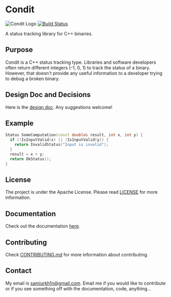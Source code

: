 # Condit
![Condit Logo](https://drive.google.com/file/d/0B8iaiAkj3epVVE0wZjlxQzlyWTA/view?usp=sharing)
[![Build Status](https://travis-ci.org/samiurkh1n/Condit.svg?branch=master)](https://travis-ci.org/samiurkh1n/Condit)

A status tracking library for C++ binaries.

## Purpose
Condit is a C++ status tracking type. Libraries and software developers often
return different integers (-1, 0, 1) to track the status of a binary. However,
that doesn't provide any useful information to a developer trying to debug a
broken binary.

## Design Doc and Decisions
Here is the [design doc](https://goo.gl/LGaKtz). Any suggestions welcome!

## Example
```cpp
Status SomeComputation(const double& result, int x, int y) {
  if (!IsInputValid(x) || !IsInputValid(y)) {
    return InvalidStatus("Input is invalid");
  }
  result = x + y;
  return OkStatus();
}
```

## License
The project is under the Apache License. Please read
[LICENSE](https://github.com/samiurkh1n/Condit/blob/master/LICENSE) for more information. 

## Documentation
Check out the documentation [here](http://condit.readthedocs.io/en/latest/).

## Contributing
Check [CONTRIBUTING.md](https://github.com/samiurkh1n/Condit/blob/master/CONTRIBUTING.md) for more information about contributing.

## Contact
My email is samiurkh1n@gmail.com. Email me if you would like to contribute
or if you see something off with the documentation, code, anything...